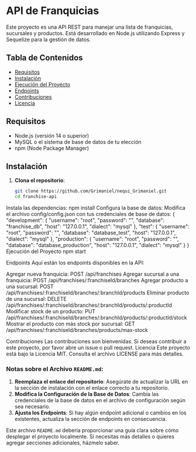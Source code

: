 # API de Franquicias

Este proyecto es una API REST para manejar una lista de franquicias, sucursales y productos. Está desarrollado en Node.js utilizando Express y Sequelize para la gestión de datos.

## Tabla de Contenidos

- [Requisitos](#requisitos)
- [Instalación](#instalación)
- [Ejecución del Proyecto](#ejecución-del-proyecto)
- [Endpoints](#endpoints)
- [Contribuciones](#contribuciones)
- [Licencia](#licencia)

## Requisitos

- Node.js (versión 14 o superior)
- MySQL o el sistema de base de datos de tu elección
- npm (Node Package Manager)

## Instalación

1. **Clona el repositorio**:

   ```bash
   git clone https://github.com/Grimaniel/nequi_Grimaniel.git
   cd franchise-api

Instala las dependencias:
   npm install
Configura la base de datos:
Modifica el archivo config/config.json con tus credenciales de base de datos:
{
  "development": {
    "username": "root",
    "password": "",
    "database": "franchise_db",
    "host": "127.0.0.1",
    "dialect": "mysql"
  },
  "test": {
    "username": "root",
    "password": "",
    "database": "database_test",
    "host": "127.0.0.1",
    "dialect": "mysql"
  },
  "production": {
    "username": "root",
    "password": "",
    "database": "database_production",
    "host": "127.0.0.1",
    "dialect": "mysql"
  }
}
Ejecución del Proyecto
npm start

Endpoints
Aquí están los endpoints disponibles en la API:

Agregar nueva franquicia: POST /api/franchises
Agregar sucursal a una franquicia: POST /api/franchises/:franchiseId/branches
Agregar producto a una sucursal: POST /api/franchises/:franchiseId/branches/:branchId/products
Eliminar producto de una sucursal: DELETE /api/franchises/:franchiseId/branches/:branchId/products/:productId
Modificar stock de un producto: PUT /api/franchises/:franchiseId/branches/:branchId/products/:productId/stock
Mostrar el producto con más stock por sucursal: GET /api/franchises/:franchiseId/branches/products/max-stock

Contribuciones
Las contribuciones son bienvenidas. Si deseas contribuir a este proyecto, por favor abre un issue o pull request.
Licencia
Este proyecto está bajo la Licencia MIT. Consulta el archivo LICENSE para más detalles.


### Notas sobre el Archivo `README.md`:

1. **Reemplaza el enlace del repositorio**: Asegúrate de actualizar la URL en la sección de instalación con el enlace correcto a tu repositorio.
2. **Modifica la Configuración de la Base de Datos**: Cambia las credenciales de la base de datos en el archivo de configuración según sea necesario.
3. **Ajusta los Endpoints**: Si hay algún endpoint adicional o cambios en los existentes, actualiza la sección de endpoints en consecuencia.

Este archivo `README.md` debería proporcionar una guía clara sobre cómo desplegar el proyecto localmente. Si necesitas más detalles o quieres agregar secciones adicionales, házmelo saber.


